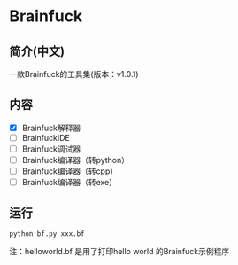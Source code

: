# Brainfuck
## 简介(中文)
一款Brainfuck的工具集(版本：v1.0.1)

## 内容
- [x] Brainfuck解释器
- [ ] BrainfuckIDE
- [ ] Brainfuck调试器
- [ ] Brainfuck编译器（转python）
- [ ] Brainfuck编译器（转cpp）
- [ ] Brainfuck编译器（转exe）

## 运行
```
python bf.py xxx.bf
```

注：helloworld.bf 是用了打印hello world 的Brainfuck示例程序

